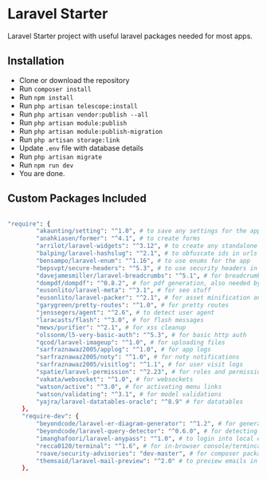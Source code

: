 # Laravel Starter

Laravel Starter project with useful laravel packages needed for most apps.

## Installation ##

- Clone or download the repository
- Run `composer install`
- Run `npm install`
- Run `php artisan telescope:install`
- Run `php artisan vendor:publish --all`
- Run `php artisan module:publish`
- Run `php artisan module:publish-migration`
- Run `php artisan storage:link`
- Update `.env` file with database details
- Run `php artisan migrate`
- Run `npm run dev`
- You are done.

## Custom Packages Included ###

```bash

"require": {
        "akaunting/setting": "^1.0", # to save any settings for the app
        "anahkiasen/former": "^4.1", # to create forms
        "arrilot/laravel-widgets": "^3.12", # to create any standalone widgets
        "balping/laravel-hashslug": "^2.1", # to obfuscate ids in urls
        "bensampo/laravel-enum": "^1.16", # to use enums for the app
        "bepsvpt/secure-headers": "^5.3", # to use security headers in app
        "davejamesmiller/laravel-breadcrumbs": "^5.1", # for breadcrumbs
        "dompdf/dompdf": "^0.8.2", # for pdf generation, also needed by datatable package
        "eusonlito/laravel-meta": "^3.1", # for seo stuff
        "eusonlito/laravel-packer": "^2.1", # for asset minification and merging
        "garygreen/pretty-routes": "^1.0", # for pretty routes
        "jenssegers/agent": "^2.6", # to detect user agent 
        "laracasts/flash": "^3.0", # for flash messages
        "mews/purifier": "^2.1", # for xss cleanup
        "olssonm/l5-very-basic-auth": "^5.3", # for basic http auth
        "qcod/laravel-imageup": "^1.0", # for uploading files
        "sarfraznawaz2005/applog": "^1.0", # for app logs
        "sarfraznawaz2005/noty": "^1.0", # for noty notifications
        "sarfraznawaz2005/visitlog": "^1.1", # for user visit logs
        "spatie/laravel-permission": "^2.23", # for roles and permissions
        "vakata/websocket": "^1.0", # for websockets
        "watson/active": "^3.0", # for activating menu links
        "watson/validating": "^3.1", # for model validations
        "yajra/laravel-datatables-oracle": "^8.9" # for datatables
    },
    "require-dev": {
        "beyondcode/laravel-er-diagram-generator": "^1.2", # for generating erd of app database
        "beyondcode/laravel-query-detector": "^0.6.0", # for detecting n+1 problem queries
        "imanghafoori/laravel-anypass": "^1.0", # to login into local env with any password
        "recca0120/terminal": "^1.6", # for in-browser console/termincal
        "roave/security-advisories": "dev-master", # for composer package security
        "themsaid/laravel-mail-preview": "^2.0" # to preview emails in browser
    },

```
